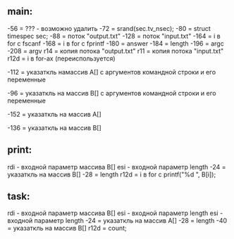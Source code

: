 ## main:
-56 = ??? - возможно удалить
-72 = srand(sec.tv_nsec);
-80 = struct timespec sec;
-88 = поток "output.txt"
-128 = поток "input.txt"
-164 = i в for с fscanf
-168 = i в for с fprintf
-180 = answer
-184 = length
-196 = argc
-208 = argv
r14 = копия потока "output.txt"
r11 = копия потока "input.txt"
r12d = i в for-ах (переиспользуется)

-112 = указаткль намассив A[] с аргументов командной 
строки и его переменные

-96 = указаткль на массив B[] с аргументов командной 
строки и его переменные

-152 = указаткль на массив A[]

-136 = указаткль на массив B[]

## print:
rdi - входной параметр массива B[]
esi - входной параметр length
-24 = указаткль на массив B[]
-28 = length
r12d = i в for c printf("%d ", B[i]);

## task:
rdi - входной параметр массива B[]
esi - входной параметр length
esi - входной параметр length
-24 = указаткль на массив A[]
-28 = length
-40 = указаткль на массив B[]
r12d = count;
